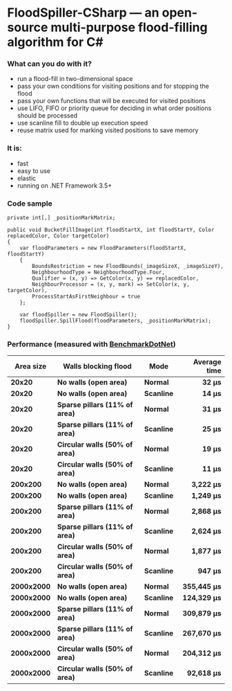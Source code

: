 # FloodSpiller-CSharp — an open-source multi-purpose flood-filling algorithm for C#

### What can you do with it? ###
* run a flood-fill in two-dimensional space
* pass your own conditions for visiting positions and for stopping the flood
* pass your own functions that will be executed for visited positions
* use LIFO, FIFO or priority queue for deciding in what order positions should be processed
* use scanline fill to double up execution speed
* reuse matrix used for marking visited positions to save memory

### It is:
* fast
* easy to use
* elastic
* running on .NET Framework 3.5+

### Code sample

```
private int[,] _positionMarkMatrix;

public void BucketFillImage(int floodStartX, int floodStartY, Color replacedColor, Color targetColor)
{
	var floodParameters = new FloodParameters(floodStartX, floodStartY)
	{
		BoundsRestriction = new FloodBounds(_imageSizeX, _imageSizeY),
		NeighbourhoodType = NeighbourhoodType.Four,
		Qualifier = (x, y) => GetColor(x, y) == replacedColor,
		NeighbourProcessor = (x, y, mark) => SetColor(x, y, targetColor),
		ProcessStartAsFirstNeighbour = true
	};

	var floodSpiller = new FloodSpiller();
	floodSpiller.SpillFlood(floodParameters, _positionMarkMatrix);
}
```

### Performance (measured with [BenchmarkDotNet](https://benchmarkdotnet.org))

| Area size |       Walls blocking flood | Mode |          Average time |
|--------- |--------------------- |-------------- |--------------:|
|       **20x20** |                 **No walls (open area)** |         **Normal** |      **32 µs** |
|       **20x20** |                 **No walls (open area)** |          **Scanline** |      **14 µs** |
|       **20x20** | **Sparse pillars (11% of area)** |         **Normal** |      **31 µs** |
|       **20x20** | **Sparse pillars (11% of area)** |          **Scanline** |      **25 µs** |
|       **20x20** | **Circular walls (50% of area)** |         **Normal** |      **19 µs** |
|       **20x20** | **Circular walls (50% of area)** |          **Scanline** |      **11 µs** |
|      **200x200** |                 **No walls (open area)** |         **Normal** |   **3,222 µs** |
|      **200x200** |                 **No walls (open area)** |          **Scanline** |   **1,249 µs** |
|      **200x200** | **Sparse pillars (11% of area)** |         **Normal** |   **2,868 µs** |
|      **200x200** | **Sparse pillars (11% of area)** |          **Scanline** |   **2,624 µs** |
|      **200x200** | **Circular walls (50% of area)** |         **Normal** |   **1,877 µs** |
|      **200x200** | **Circular walls (50% of area)** |          **Scanline** |     **947 µs** |
|     **2000x2000** |                 **No walls (open area)** |         **Normal** | **355,445 µs** |
|     **2000x2000** |                 **No walls (open area)** |          **Scanline** | **124,329 µs** |
|     **2000x2000** | **Sparse pillars (11% of area)** |         **Normal** | **309,879 µs** |
|     **2000x2000** | **Sparse pillars (11% of area)** |          **Scanline** | **267,670 µs** |
|     **2000x2000** | **Circular walls (50% of area)** |         **Normal** | **204,312 µs** |
|     **2000x2000** | **Circular walls (50% of area)** |          **Scanline** |  **92,618 µs** |

